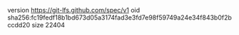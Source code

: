 version https://git-lfs.github.com/spec/v1
oid sha256:fc19fedf18b1bd673d05a3174fad3e3fd7e98f59749a24e34f843b0f2bccdd20
size 22404
